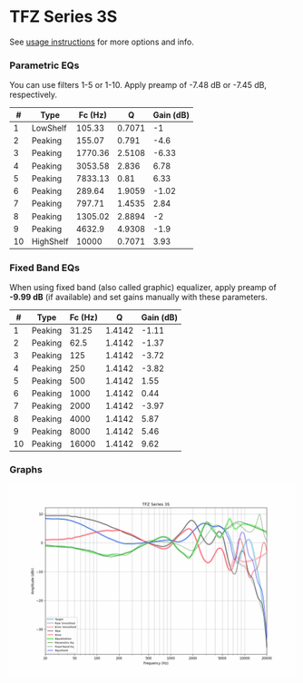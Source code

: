 # TFZ Series 3S
See [usage instructions](https://github.com/jaakkopasanen/AutoEq#usage) for more options and info.

### Parametric EQs
You can use filters 1-5 or 1-10. Apply preamp of -7.48 dB or -7.45 dB, respectively.

|   # | Type      |   Fc (Hz) |      Q |   Gain (dB) |
|-----|-----------|-----------|--------|-------------|
|   1 | LowShelf  |    105.33 | 0.7071 |       -1    |
|   2 | Peaking   |    155.07 | 0.791  |       -4.6  |
|   3 | Peaking   |   1770.36 | 2.5108 |       -6.33 |
|   4 | Peaking   |   3053.58 | 2.836  |        6.78 |
|   5 | Peaking   |   7833.13 | 0.81   |        6.33 |
|   6 | Peaking   |    289.64 | 1.9059 |       -1.02 |
|   7 | Peaking   |    797.71 | 1.4535 |        2.84 |
|   8 | Peaking   |   1305.02 | 2.8894 |       -2    |
|   9 | Peaking   |   4632.9  | 4.9308 |       -1.9  |
|  10 | HighShelf |  10000    | 0.7071 |        3.93 |

### Fixed Band EQs
When using fixed band (also called graphic) equalizer, apply preamp of **-9.99 dB** (if available) and set gains manually with these parameters.

|   # | Type    |   Fc (Hz) |      Q |   Gain (dB) |
|-----|---------|-----------|--------|-------------|
|   1 | Peaking |     31.25 | 1.4142 |       -1.11 |
|   2 | Peaking |     62.5  | 1.4142 |       -1.37 |
|   3 | Peaking |    125    | 1.4142 |       -3.72 |
|   4 | Peaking |    250    | 1.4142 |       -3.82 |
|   5 | Peaking |    500    | 1.4142 |        1.55 |
|   6 | Peaking |   1000    | 1.4142 |        0.44 |
|   7 | Peaking |   2000    | 1.4142 |       -3.97 |
|   8 | Peaking |   4000    | 1.4142 |        5.87 |
|   9 | Peaking |   8000    | 1.4142 |        5.46 |
|  10 | Peaking |  16000    | 1.4142 |        9.62 |

### Graphs
![](./TFZ%20Series%203S.png)
